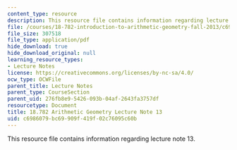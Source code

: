 ```yaml
---
content_type: resource
description: This resource file contains information regarding lecture note 13.
file: /courses/18-782-introduction-to-arithmetic-geometry-fall-2013/c6986079bc69909f419f02c76095c60b_MIT18_782F13_lec13.pdf
file_size: 307518
file_type: application/pdf
hide_download: true
hide_download_original: null
learning_resource_types:
- Lecture Notes
license: https://creativecommons.org/licenses/by-nc-sa/4.0/
ocw_type: OCWFile
parent_title: Lecture Notes
parent_type: CourseSection
parent_uid: 276fb8e9-5426-093b-04af-2643fa3757df
resourcetype: Document
title: 18.782 Arithmetic Geometry Lecture Note 13
uid: c6986079-bc69-909f-419f-02c76095c60b
---
```

This resource file contains information regarding lecture note 13.